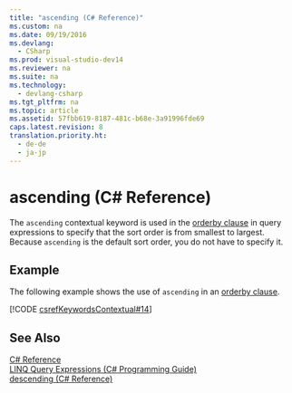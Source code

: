 ```yaml
---
title: "ascending (C# Reference)"
ms.custom: na
ms.date: 09/19/2016
ms.devlang: 
  - CSharp
ms.prod: visual-studio-dev14
ms.reviewer: na
ms.suite: na
ms.technology: 
  - devlang-csharp
ms.tgt_pltfrm: na
ms.topic: article
ms.assetid: 57fbb619-8187-481c-b68e-3a91996fde69
caps.latest.revision: 8
translation.priority.ht: 
  - de-de
  - ja-jp
---
```

# ascending (C# Reference)
The `ascending` contextual keyword is used in the [orderby clause](../vs140/orderby-clause--C#-Reference-.md) in query expressions to specify that the sort order is from smallest to largest. Because `ascending` is the default sort order, you do not have to specify it.  
  
## Example  
 The following example shows the use of `ascending` in an [orderby clause](../vs140/orderby-clause--C#-Reference-.md).  
  
 [!CODE [csrefKeywordsContextual#14](../CodeSnippet/VS_Snippets_VBCSharp/csrefKeywordsContextual#14)]  
  
## See Also  
 [C# Reference](../vs140/C#-Reference.md)   
 [LINQ Query Expressions (C# Programming Guide)](../Topic/LINQ%20Query%20Expressions%20\(C%23%20Programming%20Guide\).md)   
 [descending (C# Reference)](../vs140/descending--C#-Reference-.md)